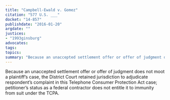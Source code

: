 ```yaml
---
title: "Campbell-Ewald v. Gomez"
citation: "577 U.S. ___"
docket: "14-857"
publishdate: "2016-01-20"
argdate: ""
justices:
- "1993ginsburg"
advocates:
tags:
topics:
summary: "Because an unaccepted settlement offer or offer of judgment does not moot a plaintiff’s case, the District Court retained jurisdiction to adjudicate respondent’s complaint in this Telephone Consumer Protection Act case; petitioner’s status as a federal contractor does not entitle it to immunity from suit under the TCPA."
---
```

Because an unaccepted settlement offer or offer of judgment does not moot a plaintiff’s case, the District Court retained jurisdiction to adjudicate respondent’s complaint in this Telephone Consumer Protection Act case; petitioner’s status as a federal contractor does not entitle it to immunity from suit under the TCPA.

